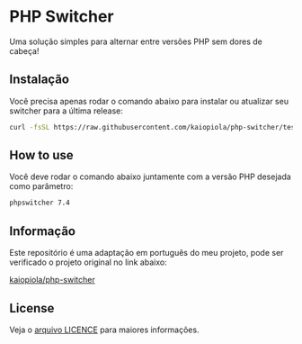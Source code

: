 # PHP Switcher

Uma solução simples para alternar entre versões PHP sem dores de cabeça!

## Instalação

Você precisa apenas rodar o comando abaixo para instalar ou atualizar seu switcher para a última release:

```bash
curl -fsSL https://raw.githubusercontent.com/kaiopiola/php-switcher/test/install.sh | sh
```
## How to use

Você deve rodar o comando abaixo juntamente com a versão PHP desejada como parâmetro:

```bash
phpswitcher 7.4
```

## Informação

Este repositório é uma adaptação em português do meu projeto, pode ser verificado o projeto original no link abaixo:

[kaiopiola/php-switcher](https://github.com/opensourcebrasil/php-switcher)

## License

Veja o [arquivo LICENCE](LICENSE) para maiores informações.
